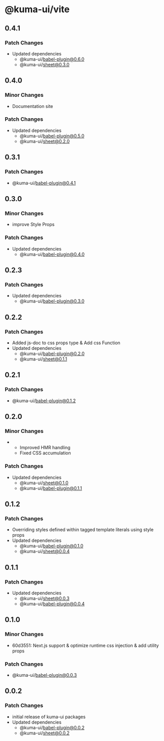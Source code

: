 # @kuma-ui/vite

## 0.4.1

### Patch Changes

- Updated dependencies
  - @kuma-ui/babel-plugin@0.6.0
  - @kuma-ui/sheet@0.3.0

## 0.4.0

### Minor Changes

- Documentation site

### Patch Changes

- Updated dependencies
  - @kuma-ui/babel-plugin@0.5.0
  - @kuma-ui/sheet@0.2.0

## 0.3.1

### Patch Changes

- @kuma-ui/babel-plugin@0.4.1

## 0.3.0

### Minor Changes

- improve Style Props

### Patch Changes

- Updated dependencies
  - @kuma-ui/babel-plugin@0.4.0

## 0.2.3

### Patch Changes

- Updated dependencies
  - @kuma-ui/babel-plugin@0.3.0

## 0.2.2

### Patch Changes

- Added js-doc to css props type & Add css Function
- Updated dependencies
  - @kuma-ui/babel-plugin@0.2.0
  - @kuma-ui/sheet@0.1.1

## 0.2.1

### Patch Changes

- @kuma-ui/babel-plugin@0.1.2

## 0.2.0

### Minor Changes

- - Improved HMR handling
  - Fixed CSS accumulation

### Patch Changes

- Updated dependencies
  - @kuma-ui/sheet@0.1.0
  - @kuma-ui/babel-plugin@0.1.1

## 0.1.2

### Patch Changes

- Overriding styles defined within tagged template literals using style props
- Updated dependencies
  - @kuma-ui/babel-plugin@0.1.0
  - @kuma-ui/sheet@0.0.4

## 0.1.1

### Patch Changes

- Updated dependencies
  - @kuma-ui/sheet@0.0.3
  - @kuma-ui/babel-plugin@0.0.4

## 0.1.0

### Minor Changes

- 60d3551: Next.js support & optimize runtime css injection & add utility props

### Patch Changes

- @kuma-ui/babel-plugin@0.0.3

## 0.0.2

### Patch Changes

- initial release of kuma-ui packages
- Updated dependencies
  - @kuma-ui/babel-plugin@0.0.2
  - @kuma-ui/sheet@0.0.2
